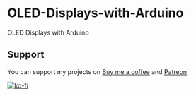 # OLED-Displays-with-Arduino
 OLED Displays with Arduino

## Support
You can support my projects on [Buy me a coffee](https://www.buymeacoffee.com/pramuditharidma) and [Patreon](https://patreon.com/mercurylabs?utm_medium=unknown&utm_source=join_link&utm_campaign=creatorshare_creator&utm_content=copyLink).

[![ko-fi](https://ko-fi.com/img/githubbutton_sm.svg)](https://ko-fi.com/N4N1ZJHWO)

